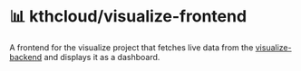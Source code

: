# 📊 kthcloud/visualize-frontend

A frontend for the visualize project that fetches live data from the [visualize-backend](https://github.com/kthcloud/visualize-backend) and displays it as a dashboard. 
